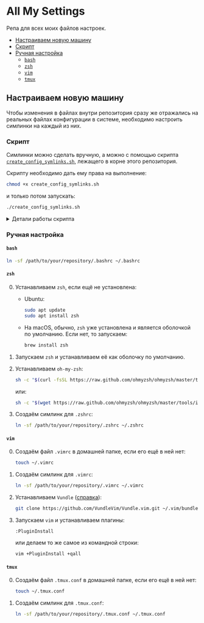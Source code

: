 # All My Settings

Репа для всех моих файлов настроек.

- [Настраиваем новую машину](#настраиваем-новую-машину)
- [Скрипт](#скрипт)
- [Ручная настройка](#ручная-настройка)
    - [`bash`](#`bash`)
    - [`zsh`](#`zsh`)
    - [`vim`](#`vim`)
    - [`tmux`](#`tmux`)

## Настраиваем новую машину

Чтобы изменения в файлах внутри репозитория сразу же отражались на реальных файлах конфигурации в системе, необходимо настроить симлинки на каждый из них.

### Скрипт

Симлинки можно сделать вручную, а можно с помощью скрипта [`create_config_symlinks.sh`](create_config_symlinks.sh), лежащего в корне этого репозитория.

Скрипту необходимо дать ему права на выполнение:

```bash
chmod +x create_config_symlinks.sh
```

и только потом запускать:

```bash
./create_config_symlinks.sh
```
<code></code>
<details>
  <summary>Детали работы скрипта</summary>
    <ol>
      <li>Заходим в директорию скрипта с помощью команды <code>cd</code>. Путь до неё берём из переменной <code>${BASH_SOURCE[0]}</code>.</li>
      <li>Определяем абсолютный путь до директории со скриптом (и, соответственно, с файлами) с помощью <code>pwd</code>.</li>
      <li>Объявляем функцию <code>check_and_create_symlink()</code>, которая принимает на вход имя конфигурационного файла и производим проверки:
        <ul>
          <li>Если символическая ссылка уже существует и указывает на нужный нам файл, то ничего не делаем.</li>
          <li>Если симлинк есть, но ведёт в другое место, то перезаписываем его на файл из той директории, в которой находится скрипт.</li>
          <li>Если симлинка нет, то создаём её.</li>
          <li>Путь до домашней папки определяем с помощью переменной <code>$HOME</code>.</li>
        </ul>
      <li>Имена конфигурационных файлов храним в массиве <code>files</code>. Мы итерируемся по этому массиву в цикле <code>for</code> и передаём имя каждого файла в функцию <code>check_and_create_symlink()</code> в качестве аргумента.</li>
      <li>В конце выводим в консоль сообщение о том, что работа скрипта завершена.</li>
    </ol>
</details>


### Ручная настройка

#### `bash`

```sh
ln -sf /path/to/your/repository/.bashrc ~/.bashrc
```

#### `zsh`

0. Устанавливаем `zsh`, если ещё не установлена:

    * Ubuntu:

        ```sh
        sudo apt update
        sudo apt install zsh
        ```

    * На macOS, обычно, `zsh` уже установлена и является оболочкой по умолчанию. Если нет, то запускаем:

        ```sh
        brew install zsh
        ```

0. Запускаем `zsh` и устанавливаем её как оболочку по умолчанию.

0. Устанавливаем `oh-my-zsh`:

    ```sh
    sh -c "$(curl -fsSL https://raw.github.com/ohmyzsh/ohmyzsh/master/tools/install.sh)"
    ```

    или:

    ```sh
    sh -c "$(wget https://raw.github.com/ohmyzsh/ohmyzsh/master/tools/install.sh -O -)"
    ```

0. Создаём симлинк для `.zshrc`:

    ```sh
    ln -sf /path/to/your/repository/.zshrc ~/.zshrc
    ```

#### `vim`

0. Создаём файл `.vimrc` в домашней папке, если его ещё в ней нет:

    ```sh
    touch ~/.vimrc
    ```

0. Создаём симлинк для `.vimrc`:

    ```sh
    ln -sf /path/to/your/repository/.vimrc ~/.vimrc
    ```

0. Устанавливаем `Vundle` ([справка](https://github.com/VundleVim/Vundle.vim#quick-start)):

    ```sh
    git clone https://github.com/VundleVim/Vundle.vim.git ~/.vim/bundle/Vundle.vim
    ```

0. Запускаем `vim` и устанавливаем плагины:

    ```vim
    :PluginInstall
    ```

    или делаем то же самое из командной строки:

    ```sh
    vim +PluginInstall +qall
    ```

#### `tmux`

0. Создаём файл `.tmux.conf` в домашней папке, если его ещё в ней нет:

    ```sh
    touch ~/.tmux.conf
    ```

0. Создаём симлинк для `.tmux.conf`:

    ```sh
    ln -sf /path/to/your/repository/.tmux.conf ~/.tmux.conf
    ```